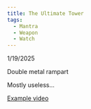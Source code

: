```yaml
---
title: The Ultimate Tower
tags:
  - Mantra
  - Weapon
  - Watch
---
```

1/19/2025

Double metal rampart

Mostly useless...

[Example video](https://cdn.discordapp.com/attachments/1129854924243607562/1330749581906018314/MedalTVRoblox20250119182357-tr-edit--edit.mp4?ex=6791bfa0&is=67906e20&hm=89ad0ac11f7680d9b25c530173f49405cd6f9351d12838d074bd8cd8fbe02484&)